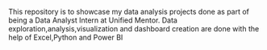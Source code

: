 This repository is to showcase my data analysis projects done as part of being a Data Analyst Intern at Unified Mentor.
Data exploration,analysis,visualization and dashboard creation are done with the help of Excel,Python and Power BI
